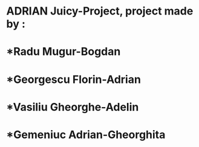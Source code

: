 # ADRIAN Juicy-Project, project made by :
# *Radu Mugur-Bogdan
# *Georgescu Florin-Adrian
# *Vasiliu Gheorghe-Adelin
# *Gemeniuc Adrian-Gheorghita
